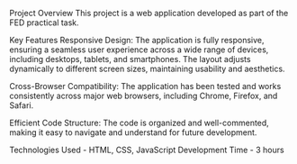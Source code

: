 Project Overview
This project is a web application developed as part of the FED practical task. 

Key Features
Responsive Design: The application is fully responsive, ensuring a seamless user experience across a wide range of devices, including desktops, tablets, and smartphones. The layout adjusts dynamically to different screen sizes, maintaining usability and aesthetics.

Cross-Browser Compatibility: 
The application has been tested and works consistently across major web browsers, including Chrome, Firefox, and Safari.

Efficient Code Structure: 
The code is organized and well-commented, making it easy to navigate and understand for future development.

Technologies Used - HTML, CSS, JavaScript
Development Time - 3 hours
